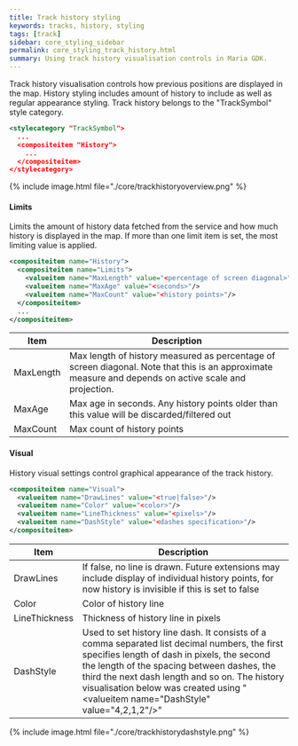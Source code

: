 ```yaml
---
title: Track history styling
keywords: tracks, history, styling
tags: [track]
sidebar: core_styling_sidebar
permalink: core_styling_track_history.html
summary: Using track history visualisation controls in Maria GDK. 
---
```


Track history visualisation controls how previous positions are displayed in the map. History styling includes amount of history to include as well as regular appearance styling. Track history belongs to the "TrackSymbol" style category.

```xml
<stylecategory "TrackSymbol">
  ...
  <compositeitem "History">
    ...
  </compositeitem>
</stylecategory>
```

{% include image.html file="./core/trackhistoryoverview.png" %}

#### Limits

Limits the amount of history data fetched from the service and how much history is displayed in the map. If more than one limit item is set, the most limiting value is applied. 

```xml
<compositeitem name="History">
  <compositeitem name="Limits">
    <valueitem name="MaxLength" value="<percentage of screen diagonal>"/>
    <valueitem name="MaxAge" value="<seconds>"/>
    <valueitem name="MaxCount" value="<history points>"/>
  </compositeitem>
  ...
</compositeitem>
```

 | Item      | Description                                                                                                                                           | 
 | ----      | -----------                                                                                                                                           | 
 | MaxLength | Max length of history measured as percentage of screen diagonal. Note that this is an approximate measure and depends on active scale and projection. | 
 | MaxAge    | Max age in seconds. Any history points older than this value will be discarded/filtered out                                                           | 
 | MaxCount  | Max count of history points                                                                                                                           | 

#### Visual

History visual settings control graphical appearance of the track history.

```xml
<compositeitem name="Visual">
  <valueitem name="DrawLines" value="<true|false>"/>
  <valueitem name="Color" value="<color>"/>
  <valueitem name="LineThickness" value="<pixels>"/>
  <valueitem name="DashStyle" value="<dashes specification>"/>
</compositeitem>
```

 | Item          | Description                                                                                                                                                                                                                                                                                                                        | 
 | ----          | -----------                                                                                                                                                                                                                                                                                                                        | 
 | DrawLines     | If false, no line is drawn. Future extensions may include display of individual history points, for now history is invisible if this is set to false                                                                                                                                                                               | 
 | Color         | Color of history line                                                                                                                                                                                                                                                                                                              | 
 | LineThickness | Thickness of history line in pixels                                                                                                                                                                                                                                                                                                | 
 | DashStyle     | Used to set history line dash. It consists of a comma separated list decimal numbers, the first specifies length of dash in pixels, the second the length of the spacing between dashes, the third the next dash length and so on. The history visualisation below was created using "\<valueitem name="DashStyle" value="4,2,1,2"/>" | 

{% include image.html file="./core/trackhistorydashstyle.png" %}
